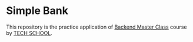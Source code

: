 # Simple Bank

This repository is the practice application of [Backend Master Class](https://bit.ly/backendmaster) course by [TECH SCHOOL](https://bit.ly/m/techschool).